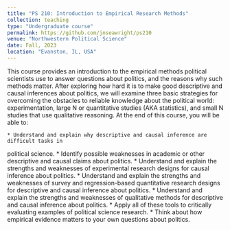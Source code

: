 ```yaml
---
title: "PS 210: Introduction to Empirical Research Methods"
collection: teaching
type: "Undergraduate course"
permalink: https://github.com/jnseawright/ps210
venue: "Northwestern Political Science"
date: Fall, 2023
location: "Evanston, IL, USA"
---
```


This course provides an introduction to the empirical methods political
scientists use to answer questions about politics, and the reasons why such methods
matter. After exploring how hard it is to make good descriptive and causal inferences
about politics, we will examine three basic strategies for overcoming the obstacles to reliable
knowledge about the political world: experimentation, large N or quantitative studies
(AKA statistics), and small N studies that use qualitative reasoning.
At the end of this course, you will be able to:

	* Understand and explain why descriptive and causal inference are difficult tasks in
political science.
	* Identify possible weaknesses in academic or other descriptive and causal claims
about politics.
	* Understand and explain the strengths and weaknesses of experimental research designs
for causal inference about politics.
	* Understand and explain the strengths and weaknesses of survey and regression-based
quantitative research designs for descriptive and causal inference about politics.
	* Understand and explain the strengths and weaknesses of qualitative methods for
descriptive and causal inference about politics.
	* Apply all of these tools to critically evaluating examples of political science research.
	* Think about how empirical evidence matters to your own questions about politics.

